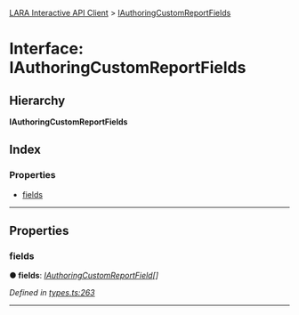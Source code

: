 [LARA Interactive API Client](../README.md) > [IAuthoringCustomReportFields](../interfaces/iauthoringcustomreportfields.md)

# Interface: IAuthoringCustomReportFields

## Hierarchy

**IAuthoringCustomReportFields**

## Index

### Properties

* [fields](iauthoringcustomreportfields.md#fields)

---

## Properties

<a id="fields"></a>

###  fields

**● fields**: *[IAuthoringCustomReportField](iauthoringcustomreportfield.md)[]*

*Defined in [types.ts:263](../../../lara-typescript/src/interactive-api-client/types.ts#L263)*

___

